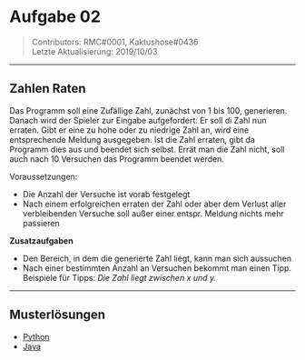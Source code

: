 # Aufgabe 02
> Contributors: RMC#0001, Kaktushose#0436   
> Letzte Aktualisierung:  2019/10/03

---

## Zahlen Raten

Das Programm soll eine Zufällige Zahl, zunächst von 1 bis 100, generieren. Danach wird der Spieler zur Eingabe aufgefordert: Er soll di Zahl nun erraten. Gibt er eine zu hohe oder zu niedrige Zahl an, wird eine entsprechende Meldung ausgegeben. Ist die Zahl erraten, gibt da Programm dies aus und beendet sich selbst.
Errät man die Zahl nicht, soll auch nach 10 Versuchen das Programm beendet werden.

Voraussetzungen:
- Die Anzahl der Versuche ist vorab festgelegt
- Nach einem erfolgreichen erraten der Zahl oder aber dem Verlust aller verbleibenden Versuche soll außer einer entspr. Meldung nichts mehr passieren

**Zusatzaufgaben**
- Den Bereich, in dem die generierte Zahl liegt, kann man sich aussuchen
- Nach einer bestimmten Anzahl an Versuchen bekommt man einen Tipp. Beispiele für Tipps: *Die Zahl liegt zwischen x und y.*

---

## Musterlösungen

- [Python](loesungen/python/python.py)
- [Java](loesungen/java/Main.java)
